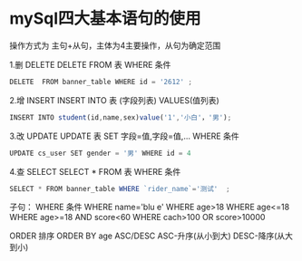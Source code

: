 # mySql四大基本语句的使用

操作方式为 主句+从句，主体为4主要操作，从句为确定范围

1.删    DELETE
DELETE FROM 表 WHERE 条件
``` javascript
DELETE  FROM banner_table WHERE id = '2612' ;
```

2.增    INSERT
INSERT INTO 表 (字段列表) VALUES(值列表)
``` javascript
INSERT INTO student(id,name,sex)value('1','小白'，'男');
```

3.改    UPDATE
UPDATE 表 SET 字段=值,字段=值,... WHERE 条件
``` javascript
UPDATE cs_user SET gender = '男' WHERE id = 4
```

4.查    SELECT
SELECT * FROM 表 WHERE 条件
``` javascript
SELECT * FROM banner_table WHERE `rider_name`='测试'  ;
```


子句：
WHERE 条件
WHERE name='blu e'
WHERE age>18
WHERE age<=18
WHERE age>=18 AND score<60
WHERE cach>100 OR score>10000

ORDER 排序
ORDER BY age ASC/DESC
  ASC-升序(从小到大)
  DESC-降序(从大到小)
  